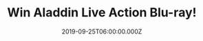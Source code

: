 ---
campaign-uuid: "c-537a9699-893b-4472-9d3a-a521f12dc7fa"
type: "Competition"
category: "Entertainment"
date: "2019-09-25T06:00:00.000Z"
end-date: "2019-11-25T23:59:00.000Z"
disable-form: false
is_promoted: true
has_entry_page: true
title: "Win Aladdin Live Action Blu-ray!"
competition-description: "<p>From Disney comes the thrilling and vibrant live-action\
  \ adaptation of the animated classic Aladdin, the exciting tale of the charming\
  \ street rat Aladdin, the self-determined Princess Jasmine and the Genie who may\
  \ be the key to their future. We are giving away a copy of Aladdin Live Action on\
  \ Blu-ray to you. Do you want it? Click below for a chance to win.</p>\n"
hero-header: "Win Aladdin Live Action Blu-ray!"
terms-confirmation: "N/A"
banner-img: "https://assets.expresslyapp.com/asset-aa734204-6080-4646-8300-825b1c5e32ea.jpg"
logo-left-href: "http://club.expressly.io"
logo-left-image: "https://assets.expresslyapp.com/asset-67449da8-d575-4cd4-a602-8d85f0837711.jpg"
logo-left-title: "Expressly Club"
bg-image-hero: "https://assets.expresslyapp.com/asset-1cab3157-945e-4195-9a6c-2a06e7ea8e90.jpg"
bg-image-first: "https://assets.expresslyapp.com/asset-d204d779-d080-4084-bfc0-b695ccde5bef.jpg"
section1-content: "<p>From Disney comes the thrilling and vibrant live-action adaptation\
  \ of the animated classic Aladdin, the exciting tale of the charming street rat\
  \ Aladdin, the self-determined Princess Jasmine and the Genie who may be the key\
  \ to their future.</p>\n<p>Directed by Guy Ritchie, Aladdin features an all-star\
  \ cast including Will Smith as the larger-than-life Genie, Mena Massoud as the clever\
  \ scoundrel Aladdin and Naomi Scott as Jasmine, the beautiful, courageous princess\
  \ of Agrabah.</p>\n"
entry-title: "Win Aladdin Live Action Blu-ray!"
entry-content: "<p>Enter the draw to win Aladdin Live Action Blu-ray by completing\
  \ the form below before 23:59 on the 25h of November  2019.</p>\n"
has-winner: false
prize-description: "Aladdin Live Action Blu-ray"
special-conditions: "Multiple entries are allowed up to one every day."
country-restrictions:
- "GB"
---